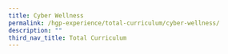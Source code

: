 ```yaml
---
title: Cyber Wellness
permalink: /hgp-experience/total-curriculum/cyber-wellness/
description: ""
third_nav_title: Total Curriculum
---
```

